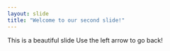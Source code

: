 ```yaml
---
layout: slide
title: "Welcome to our second slide!"
---
```

This is a beautiful slide
Use the left arrow to go back!
